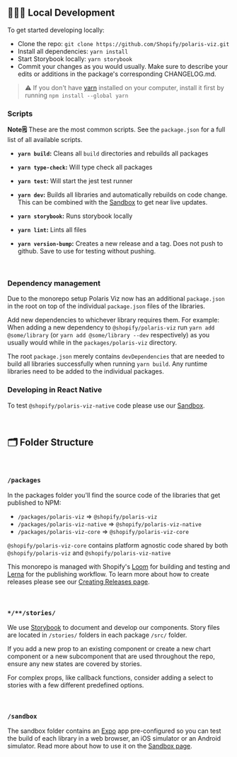 <br/>

## 👨🏽‍💻 Local Development

To get started developing locally:

- Clone the repo: `git clone https://github.com/Shopify/polaris-viz.git`
- Install all dependencies: `yarn install`
- Start Storybook locally: `yarn storybook`
- Commit your changes as you would usually. Make sure to describe your edits or additions in the package's corresponding CHANGELOG.md.

> ⚠️ If you don't have [yarn](https://classic.yarnpkg.com/lang/en/docs/install/#mac-stable) installed on your computer, install it first by running `npm install --global yarn`

### Scripts

**Note🗒️** These are the most common scripts. See the `package.json` for a full list of all available scripts.

- **`yarn build`:**
Cleans all `build` directories and rebuilds all packages

- **`yarn type-check`:**
Will type check all packages

- **`yarn test`:**
Will start the jest test runner

- **`yarn dev`:**
Builds all libraries and automatically rebuilds on code change. This can be combined with the [Sandbox](http://polaris-viz.shopify.dev/?path=/docs/contributing-sandbox--page) to get near live updates.

- **`yarn storybook`:**
Runs storybook locally

- **`yarn lint`:**
Lints all files

- **`yarn version-bump`:**
Creates a new release and a tag. Does not push to github. Save to use for testing without pushing.

<br />

### Dependency management

Due to the monorepo setup Polaris Viz now has an additional `package.json` in the root on top of the individual `package.json` files of the libraries.

Add new dependencies to whichever library requires them. For example: When adding a new dependency to `@shopify/polaris-viz` run `yarn add @some/library` (or `yarn add @some/library --dev` respectively) as you usually would while in the `packages/polaris-viz` directory.

The root `package.json` merely contains `devDependencies` that are needed to build all libraries successfully when running `yarn build`. Any runtime libraries need to be added to the individual packages.

### Developing in React Native

To test `@shopify/polaris-viz-native` code please use our [Sandbox](http://polaris-viz.shopify.dev/?path=/docs/contributing-sandbox--page).

<br>

## 🗂 Folder Structure

<br>

### `/packages`

In the packages folder you'll find the source code of the libraries that get published to NPM:

- `/packages/polaris-viz` => `@shopify/polaris-viz`
- `/packages/polaris-viz-native` => `@shopify/polaris-viz-native`
- `/packages/polaris-viz-core` => `@shopify/polaris-viz-core`

`@shopify/polaris-viz-core` contains platform agnostic code shared by both `@shopify/polaris-viz` and `@shopify/polaris-viz-native`

This monorepo is managed with Shopify's [Loom](https://www.npmjs.com/package/@shopify/loom) for building and testing and [Lerna](https://github.com/lerna/lerna) for the publishing workflow. To learn more about how to create releases please see our [Creating Releases page](http://polaris-viz.shopify.dev/?path=/docs/contributing-creating-releases--page).


<br>

### `*/**/stories/`

We use [Storybook](https://storybook.js.org/) to document and develop our components. Story files are located in `/stories/` folders in each package `/src/` folder.

If you add a new prop to an existing component or create a new chart component or a new subcomponent that are used throughout the repo, ensure any new states are covered by stories.

For complex props, like callback functions, consider adding a select to stories with a few different predefined options.


<br>

### `/sandbox`

The sandbox folder contains an [Expo](https://docs.expo.dev/) app pre-configured so you can test the build of each library in a web browser, an iOS simulator or an Android simulator. Read more about how to use it on the [Sandbox page](http://polaris-viz.shopify.dev/?path=/docs/contributing-sandbox--page).

